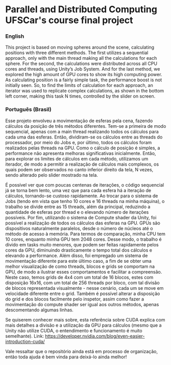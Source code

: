 # Parallel and Distributed Computing UFSCar's course final project

### English
This project is based on moving spheres around the scene, calculating positions with three different methods. The first utilizes a sequential approach, only with the main thread making all the calculations for each sphere. For the second, the calculations were distributed across all CPU cores and threads, using Unity’s Job System. And for the last method, we explored the high amount of GPU cores to show its high computing power.  
As calculating position is a fairly simple task, the performance boost is not initially seen. So, to find the limits of calculation for each approach, an iterator was used to replicate complex calculations, as shown in the bottom left corner, making this task N times, controlled by the slider on screen.




### Português (Brasil)
Esse projeto envolveu a movimentação de esferas pela cena, fazendo cálculos da posição de três métodos diferentes. Tem-se a primeira de modo sequencial, apenas com a main thread realizando todos os cálculos para cada uma das esferas. Então, dividiram-se os cálculos entre as threads do processador, por meio do Jobs e, por último, todos os cálculos foram realizados pelas threads na GPU. 
Como o cálculo de posição é simples, a performance não apresenta melhoras significativas inicialmente. Então, para explorar os limites de cálculos em cada método, utilizamos um iterador, de modo a permitir a realização de cálculos mais complexos, os quais podem ser observados no canto inferior direito da tela, N vezes, sendo alterado pelo slider mostrado na tela. 

É possível ver que com poucas centenas de iterações, o código sequencial já se torna bem lento, uma vez que para cada esfera há a iteração de cálculos, tornando-se custoso rapidamente. Ao trocar para o sistema de Jobs (tendo em vista que tenho 10 cores e 16 threads na minha máquina), o trabalho se divide entre as 15 threads, além da principal, reduzindo a quantidade de esferas por thread e o elevando número de iterações possíveis. Por fim, utilizando o sistema de Compute shader da Unity, foi possível a realização de todos os cálculos das esferas na GPU. 
GPUs são dispositivos naturalmente paralelos, desde o número de núcleos até o método de acesso à memória. Para termos de comparação, minha CPU tem 10 cores, enquanto minha GPU tem 2048 cores. Desse modo, o trabalho é divido em tasks muito menores, que podem ser feitas rapidamente pelos cores da GPU, diminuindo drasticamente o tempo total dos cálculos e elevando a performance. Além disso, foi empregado um sistema de movimentação diferente para este último caso, a fim de se obter uma melhor visualização de como threads, blocos e grids se comportam na GPU, de modo a ilustrar esses comportamentos e facilitar a compreensão. Neste caso, temos grids de 4x4 com um total de 16 blocos, estes com disposição 16x16, com um total de 256 threads por bloco, com tal divisão de blocos representada visualmente - nesse cenário, cada um se move em velocidade diferente entre o grid.
Também é possível alterar a disposição do grid e dos blocos facilmente pelo inspetor, assim como fazer a movimentação do compute shader ser igual aos outros métodos, apenas descomentando algumas linhas. 


Se quiserem conhecer mais sobre, esta referência sobre CUDA explica com mais detalhes a divisão e a utilização da GPU para cálculos (mesmo que a Unity não utilize CUDA, o entendimento e funcionamento é muito semelhante). Link: https://developer.nvidia.com/blog/even-easier-introduction-cuda/



Vale ressaltar que o repositório ainda está em processo de organização, então toda ajuda é bem vinda para deixá-lo ainda melhor!
